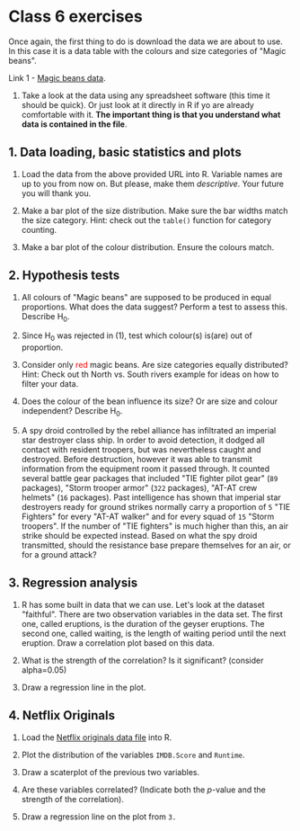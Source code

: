 # Class 6 exercises

Once again, the first thing to do is download the data we are about to use. In this case it is a data table with the colours and size categories of "Magic beans".

Link 1 - [Magic beans data](https://gitlab.com/StuntsPT/bp2021/raw/master/docs/classes/exercises/Magic_beans.csv).

1. Take a look at the data using any spreadsheet software (this time it should be quick). Or just look at it directly in R if yo are already comfortable with it. **The important thing is that you understand what data is contained in the file**.

## 1. Data loading, basic statistics and plots

1. Load the data from the above provided URL into R. Variable names are up to you from now on. But please, make them *descriptive*. Your future you will thank you.

2. Make a bar plot of the size distribution. Make sure the bar widths match the size category.
Hint: check out the `table()` function for category counting.

3. Make a bar plot of the colour distribution. Ensure the colours match.

## 2. Hypothesis tests

1. All colours of "Magic beans" are supposed to be produced in equal proportions. What does the data suggest? Perform a test to assess this. Describe H<sub>0</sub>.

2. Since H<sub>0</sub> was rejected in (1), test which colour(s) is(are) out of proportion.

3. Consider only <font color="red">red</font> magic beans. Are size categories equally distributed?
Hint: Check out th North vs. South rivers example for ideas on how to filter your data.

4. Does the colour of the bean influence its size? Or are size and colour independent? Describe H<sub>0</sub>.

5. A spy droid controlled by the rebel alliance has infiltrated an imperial star destroyer class ship. In order to avoid detection, it dodged all contact with resident troopers, but was nevertheless caught and destroyed. Before destruction, however it was able to transmit information from the equipment room it passed through. It counted several battle gear packages that included "TIE fighter pilot gear" (`89` packages), "Storm trooper armor" (`322` packages), "AT-AT crew helmets" (`16` packages). Past intelligence has shown that imperial star destroyers ready for ground strikes normally carry a proportion of `5` "TIE Fighters" for every "AT-AT walker" and for every squad of `15` "Storm troopers". If the number of "TIE fighters" is much higher than this, an air strike should be expected instead. Based on what the spy droid transmitted, should the resistance base prepare themselves for an air, or for a ground attack?

## 3. Regression analysis

1. R has some built in data that we can use. Let's look at the dataset "faithful". There are two observation variables in the data set. The first one, called eruptions, is the duration of the geyser eruptions. The second one, called waiting, is the length of waiting period until the next eruption.
Draw a correlation plot based on this data.

2. What is the strength of the correlation? Is it significant? (consider alpha=0.05)

3. Draw a regression line in the plot.

## 4. Netflix Originals

1. Load the [Netflix originals data file](https://gitlab.com/StuntsPT/bp2021/raw/master/docs/classes/exercises/NetflixOriginals.csv) into R.

2. Plot the distribution of the variables `IMDB.Score` and `Runtime`.

3. Draw a scaterplot of the previous two variables.

4. Are these variables correlated? (Indicate both the *p*-value and the strength of the correlation).

5. Draw a regression line on the plot from `3.`
